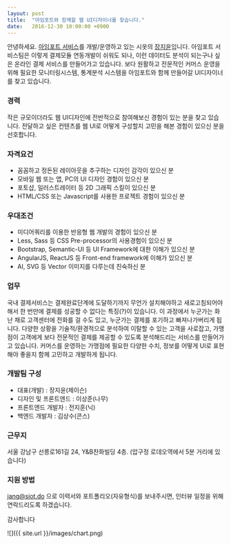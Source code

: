 ```yaml
---
layout: post
title:  "아임포트와 함께할 웹 UI디자이너를 찾습니다."
date:   2016-12-30 10:00:00 +0900
---
```


안녕하세요. [아임포트 서비스](http://www.iamport.kr)를 개발/운영하고 있는 시옷의 [장지윤](/founder)입니다.
아임포트 서비스팀은 이렇게 결제모듈 연동개발이 쉬워도 되나, 이런 데이터도 분석이 되는구나 싶은 온라인 결제 서비스를 만들어가고 있습니다.
보다 원활하고 전문적인 커머스 운영을 위해 필요한 모니터링시스템, 통계분석 시스템을 아임포트와 함께 만들어갈 UI디자이너를 찾고 있습니다.

### 경력
작은 규모이더라도 웹 UI디자인에 전반적으로 참여해보신 경험이 있는 분을 찾고 있습니다. 전달하고 싶은 컨텐츠를 웹 UI로 어떻게 구성할지 고민을 해본 경험이 있으신 분을 선호합니다.

### 자격요건
* 꼼꼼하고 정돈된 레이아웃을 추구하는 디자인 감각이 있으신 분
* 모바일 웹 또는 앱, PC의 UI 디자인 경험이 있으신 분
* 포토샵, 일러스트레이터 등 2D 그래픽 스킬이 있으신 분
* HTML/CSS 또는 Javascript를 사용한 프로젝트 경험이 있으신 분

### 우대조건
* 미디어쿼리를 이용한 반응형 웹 개발의 경험이 있으신 분
* Less, Sass 등 CSS Pre-processor의 사용경험이 있으신 분
* Bootstrap, Semantic-UI 등 UI Framework에 대한 이해가 있으신 분
* AngularJS, ReactJS 등 Front-end framework에 이해가 있으신 분
* AI, SVG 등 Vector 이미지를 다루는데 친숙하신 분

### 업무
국내 결제서비스는 결제완료단계에 도달하기까지 무언가 설치해야하고 새로고침되어야해서 한 번만에 결제를 성공할 수 없다는 특징(?)이 있습니다.
이 과정에서 누군가는 화난 채로 고객센터에 전화를 걸 수도 있고, 누군가는 결제를 포기하고 빠져나가버리게 됩니다. 다양한 상황을 기술적/환경적으로 분석하여 이탈할 수 있는 고객을 사로잡고, 가맹점이 고객에게 보다 전문적인 결제를 제공할 수 있도록 분석해드리는 서비스를 만들어가고 있습니다.
커머스를 운영하는 가맹점에 필요한 다양한 수치, 정보를 어떻게 UI로 표현해야 좋을지 함께 고민하고 개발하게 됩니다.

### 개발팀 구성
* 대표(개발) : 장지윤(제이슨)
* 디자인 및 프론트엔드 : 이상준(나무)
* 프론트엔드 개발자 : 전지훈(닉)
* 백엔드 개발자 : 김상수(콘스)

### 근무지
서울 강남구 선릉로161길 24, Y&B찬화빌딩 4층. (압구정 로데오역에서 5분 거리에 있습니다)

### 지원 방법
[jang@siot.do](mailto:jang@siot.do) 으로 이력서와 포트폴리오(자유형식)를 보내주시면, 인터뷰 일정을 위해 연락드리도록 하겠습니다.

감사합니다  

![]({{ site.url }}/images/chart.png)